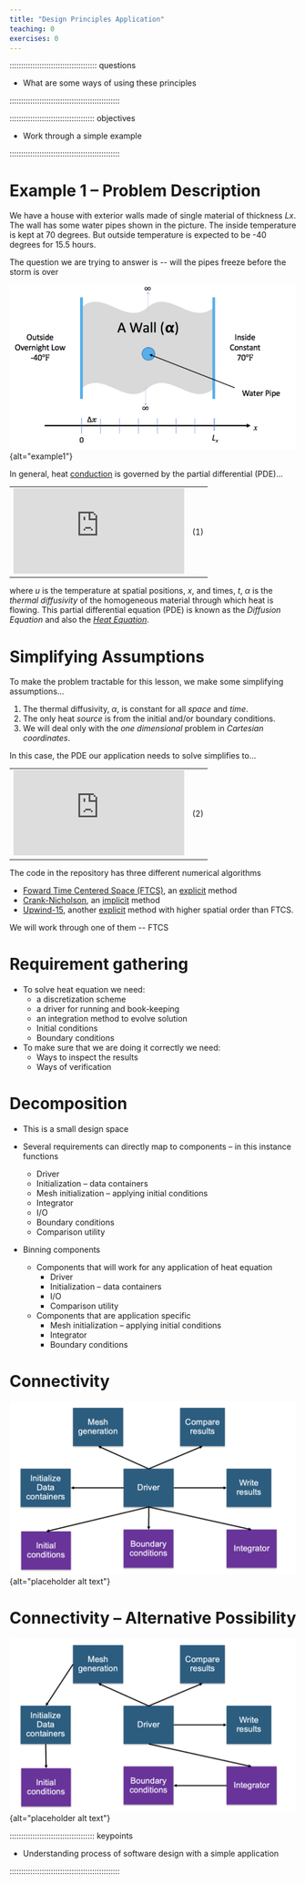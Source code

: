 ```yaml
---
title: "Design Principles Application"
teaching: 0
exercises: 0
---
```


:::::::::::::::::::::::::::::::::::::: questions 

- What are some ways of using these principles

::::::::::::::::::::::::::::::::::::::::::::::::

::::::::::::::::::::::::::::::::::::: objectives

- Work through a simple example

::::::::::::::::::::::::::::::::::::::::::::::::




# Example 1 – Problem Description

We have a house with exterior walls made of single material of
thickness $Lx$\. The wall has some water pipes shown in the picture\.
The inside temperature is kept at 70 degrees\. But outside temperature is expected to be \-40 degrees for 15\.5 hours\.

The question we are trying to answer is -- will the pipes freeze before the storm is over

![](fig/example1.png){alt="example1"}



In general, heat [conduction](https://en.wikipedia.org/wiki/Thermal_conduction) is governed
by the partial differential (PDE)...

| | |
|:---:|:---:|
|![](https://latex.codecogs.com/gif.latex?%5Cfrac%7B%5Cpartial%20u%7D%7B%5Cpartial%20t%7D%20-%20%5Cnabla%20%5Ccdot%20%5Calpha%20%5Cnabla%20u%20%3D%200)|(1)|

where $u$ is the temperature at spatial positions, $x$, and times, $t$, $\alpha$ is the _thermal diffusivity_
of the homogeneous material through which heat is flowing. This partial differential equation (PDE)
is known as the _Diffusion Equation_ and also the [_Heat Equation_](https://en.wikipedia.org/wiki/Heat_equation).

# Simplifying Assumptions

To make the problem tractable for this lesson, we make some simplifying assumptions...

1. The thermal diffusivity, $\alpha$, is constant for all _space_ and _time_.
1. The only heat _source_ is from the initial and/or boundary conditions.
1. We will deal only with the _one dimensional_ problem in _Cartesian
coordinates_.

In this case, the PDE our application needs to solve simplifies to...

| | |
|:---:|:---:|
|![](https://latex.codecogs.com/gif.latex?%5Cfrac%7B%5Cpartial%20u%7D%7B%5Cpartial%20t%7D%20%3D%20%5Calpha%20%5Cfrac%7B%5Cpartial%5E2%20u%7D%7B%5Cpartial%20x%5E2%7D)|(2)|

The code in the repository has three different numerical algorithms

* [Foward Time Centered Space (FTCS)](https://en.wikipedia.org/wiki/FTCS_scheme), an
[explicit](https://en.wikipedia.org/wiki/Explicit_and_implicit_methods) method
* [Crank-Nicholson](https://en.wikipedia.org/wiki/Crank–Nicolson_method),
an [implicit](https://en.wikipedia.org/wiki/Explicit_and_implicit_methods) method
* [Upwind-15](https://en.wikipedia.org/wiki/Upwind_scheme), another
[explicit](https://en.wikipedia.org/wiki/Explicit_and_implicit_methods) method
with higher spatial order than FTCS.

We will work through one of them -- FTCS


# Requirement gathering

* To solve heat equation we need:
  * a discretization scheme
  * a driver for running and book\-keeping
  * an integration method to evolve solution
  * Initial conditions
  * Boundary conditions
* To make sure that we are doing it correctly we need:
  * Ways to inspect the results
  * Ways of verification


# Decomposition

* This is a small design space
* Several requirements can directly map to components – in this instance functions
  * Driver
  * Initialization – data containers
  * Mesh initialization – applying initial conditions
  * Integrator
  * I/O
  * Boundary conditions
  * Comparison utility

* Binning components
  * Components that will work for any application of heat equation
    * Driver
    * Initialization – data containers
    * I/O
    * Comparison utility
  * Components that are application specific
    * Mesh initialization – applying initial conditions
    * Integrator
    * Boundary conditions

# Connectivity

![](fig/conn1.png){alt="placeholder alt text"}

# Connectivity – Alternative Possibility

![](fig/conn2.png){alt="placeholder alt text"}








::::::::::::::::::::::::::::::::::::: keypoints 

- Understanding process of software design with a simple application

::::::::::::::::::::::::::::::::::::::::::::::::